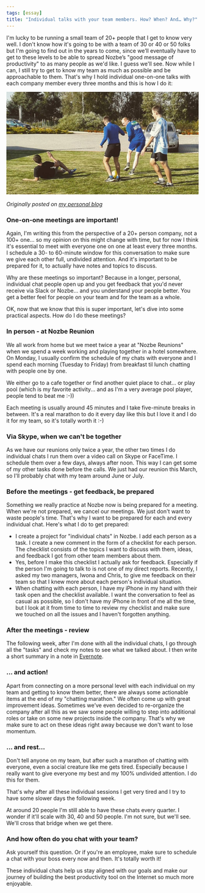 ```yaml
---
tags: [essay]
title: "Individual talks with your team members. How? When? And… Why?"
---
```


I'm lucky to be running a small team of 20+ people that I get to know very well. I don't know how it's going to be with a team of 30 or 40 or 50 folks but I'm going to find out in the years to come, since we’ll eventually have to get to these levels to be able to spread Nozbe’s "good message of productivity" to as many people as we'd like. I guess we'll see. Now while I can, I still try to get to know my team as much as possible and be approachable to them. That's why I hold individual one-on-one talks with each company member every three months and this is how I do it:

![Nozbe team](/img/individual.jpg)

*Originally posted on [my personal blog](https://sliwinski.com/individual)*

<!--More-->

### One-on-one meetings are important!

Again, I'm writing this from the perspective of a 20+ person company, not a 100+ one... so my opinion on this might change with time, but for now I think it's essential to meet with everyone one on one at least every three months. I schedule a 30- to 60-minute window for this conversation to make sure we give each other full, undivided attention. And it's important to be prepared for it, to actually have notes and topics to discuss.

Why are these meetings so important? Because in a longer, personal, individual chat people open up and you get feedback that you'd never receive via Slack or Nozbe... and you understand your people better. You get a better feel for people on your team and for the team as a whole.

OK, now that we know that this is super important, let's dive into some practical aspects. How do I do these meetings?

### In person - at Nozbe Reunion

We all work from home but we meet twice a year at "Nozbe Reunions" when we spend a week working and playing together in a hotel somewhere. On Monday, I usually confirm the schedule of my chats with everyone and I spend each morning (Tuesday to Friday) from breakfast til lunch chatting with people one by one.

We either go to a cafe together or find another quiet place to chat... or play pool (which is my favorite activity... and as I'm a very average pool player, people tend to beat me :-))

Each meeting is usually around 45 minutes and I take five-minute breaks in between. It's a real marathon to do it every day like this but I love it and I do it for my team, so it's totally worth it :-)

### Via Skype, when we can't be together

As we have our reunions only twice a year, the other two times I do individual chats I run them over a video call on Skype or FaceTime. I schedule them over a few days, always after noon. This way I can get some of my other tasks done before the calls. We just had our reunion this March, so I'll probably chat with my team around June or July.

### Before the meetings - get feedback, be prepared

Something we really practice at Nozbe now is being prepared for a meeting. When we're not prepared, we cancel our meetings. We just don't want to waste people's time. That's why I want to be prepared for each and every individual chat. Here's what I do to get prepared:

* I create a project for "individual chats" in Nozbe. I add each person as a task. I create a new comment in the form of a checklist for each person. The checklist consists of the topics I want to discuss with them, ideas, and feedback I got from other team members about them.
* Yes, before I make this checklist I actually ask for feedback. Especially if the person I'm going to talk to is not one of my direct reports. Recently, I asked my two managers, Iwona and Chris, to give me feedback on their team so that I knew more about each person's individual situation.
* When chatting with each person, I have my iPhone in my hand with their task open and the checklist available. I want the conversation to feel as casual as possible, so I don't have my iPhone in front of me all the time, but I look at it from time to time to review my checklist and make sure we touched on all the issues and I haven't forgotten anything.

### After the meetings - review

The following week, after I'm done with all the individual chats, I go through all the "tasks" and check my notes to see what we talked about. I then write a short summary in a note in [Evernote][e].

### ... and action!

Apart from connecting on a more personal level with each individual on my team and getting to know them better, there are always some actionable items at the end of my "chatting marathon." We often come up with great improvement ideas. Sometimes we’ve even decided to re-organize the company after all this as we saw some people willing to step into additional roles or take on some new projects inside the company. That's why we make sure to act on these ideas right away because we don't want to lose momentum.

### ... and rest...

Don't tell anyone on my team, but after such a marathon of chatting with everyone, even a social creature like me gets tired. Especially because I really want to give everyone my best and my 100% undivided attention. I do this for them.

That's why after all these individual sessions I get very tired and I try to have some slower days the following week.

At around 20 people I'm still able to have these chats every quarter. I wonder if it'll scale with 30, 40 and 50 people. I'm not sure, but we'll see. We'll cross that bridge when we get there.

### And how often do you chat with your team?

Ask yourself this question. Or if you're an employee, make sure to schedule a chat with your boss every now and then. It's totally worth it!

These individual chats help us stay aligned with our goals and make our journey of building the best productivity tool on the Internet so much more enjoyable.

[e]: https://sliwinski.com/how-i-use-evernote

<!--
2016-04-26-individual-talks-with-your-team-members-how-when-and-why-a8cc61929c9e.md
-->